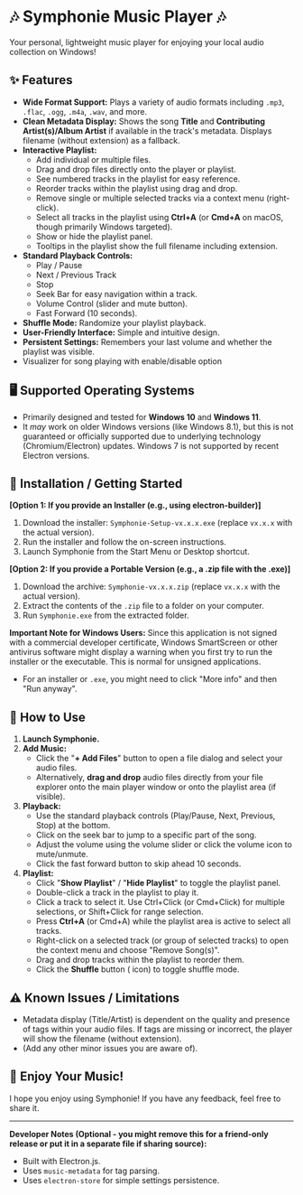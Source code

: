 # 🎶 Symphonie Music Player 🎶

Your personal, lightweight music player for enjoying your local audio collection on Windows!

## ✨ Features
*   **Wide Format Support:** Plays a variety of audio formats including `.mp3`, `.flac`, `.ogg`, `.m4a`, `.wav`, and more.
*   **Clean Metadata Display:** Shows the song **Title** and **Contributing Artist(s)/Album Artist** if available in the track's metadata. Displays filename (without extension) as a fallback.
*   **Interactive Playlist:**
    *   Add individual or multiple files.
    *   Drag and drop files directly onto the player or playlist.
    *   See numbered tracks in the playlist for easy reference.
    *   Reorder tracks within the playlist using drag and drop.
    *   Remove single or multiple selected tracks via a context menu (right-click).
    *   Select all tracks in the playlist using **Ctrl+A** (or **Cmd+A** on macOS, though primarily Windows targeted).
    *   Show or hide the playlist panel.
    *   Tooltips in the playlist show the full filename including extension.
*   **Standard Playback Controls:**
    *   Play / Pause
    *   Next / Previous Track
    *   Stop
    *   Seek Bar for easy navigation within a track.
    *   Volume Control (slider and mute button).
    *   Fast Forward (10 seconds).
*   **Shuffle Mode:** Randomize your playlist playback.
*   **User-Friendly Interface:** Simple and intuitive design.
*   **Persistent Settings:** Remembers your last volume and whether the playlist was visible.
*    Visualizer for song playing with enable/disable option

## 🖥️ Supported Operating Systems

*   Primarily designed and tested for **Windows 10** and **Windows 11**.
*   It *may* work on older Windows versions (like Windows 8.1), but this is not guaranteed or officially supported due to underlying technology (Chromium/Electron) updates. Windows 7 is not supported by recent Electron versions.

## 🚀 Installation / Getting Started

**[Option 1: If you provide an Installer (e.g., using electron-builder)]**

1.  Download the installer: `Symphonie-Setup-vx.x.x.exe` (replace `vx.x.x` with the actual version).
2.  Run the installer and follow the on-screen instructions.
3.  Launch Symphonie from the Start Menu or Desktop shortcut.

**[Option 2: If you provide a Portable Version (e.g., a .zip file with the .exe)]**

1.  Download the archive: `Symphonie-vx.x.x.zip` (replace `vx.x.x` with the actual version).
2.  Extract the contents of the `.zip` file to a folder on your computer.
3.  Run `Symphonie.exe` from the extracted folder.

**Important Note for Windows Users:**
Since this application is not signed with a commercial developer certificate, Windows SmartScreen or other antivirus software might display a warning when you first try to run the installer or the executable. This is normal for unsigned applications.
*   For an installer or `.exe`, you might need to click "More info" and then "Run anyway".

## 🎵 How to Use

1.  **Launch Symphonie.**
2.  **Add Music:**
    *   Click the "**+ Add Files**" button to open a file dialog and select your audio files.
    *   Alternatively, **drag and drop** audio files directly from your file explorer onto the main player window or onto the playlist area (if visible).
3.  **Playback:**
    *   Use the standard playback controls (Play/Pause, Next, Previous, Stop) at the bottom.
    *   Click on the seek bar to jump to a specific part of the song.
    *   Adjust the volume using the volume slider or click the volume icon to mute/unmute.
    *   Click the fast forward button to skip ahead 10 seconds.
4.  **Playlist:**
    *   Click "**Show Playlist**" / "**Hide Playlist**" to toggle the playlist panel.
    *   Double-click a track in the playlist to play it.
    *   Click a track to select it. Use Ctrl+Click (or Cmd+Click) for multiple selections, or Shift+Click for range selection.
    *   Press **Ctrl+A** (or Cmd+A) while the playlist area is active to select all tracks.
    *   Right-click on a selected track (or group of selected tracks) to open the context menu and choose "Remove Song(s)".
    *   Drag and drop tracks within the playlist to reorder them.
    *   Click the **Shuffle** button (<i class="fas fa-random"></i> icon) to toggle shuffle mode.

## ⚠️ Known Issues / Limitations

*   Metadata display (Title/Artist) is dependent on the quality and presence of tags within your audio files. If tags are missing or incorrect, the player will show the filename (without extension).
*   (Add any other minor issues you are aware of).

## 🎉 Enjoy Your Music!

I hope you enjoy using Symphonie! If you have any feedback, feel free to share it.

---

**Developer Notes (Optional - you might remove this for a friend-only release or put it in a separate file if sharing source):**
*   Built with Electron.js.
*   Uses `music-metadata` for tag parsing.
*   Uses `electron-store` for simple settings persistence.
